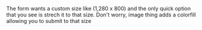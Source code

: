 The form wants a custom size like (1,280 x 800) and the only quick option that you see is strech it to that size. Don't worry, image thing adds a colorfill allowing you to submit to that size
